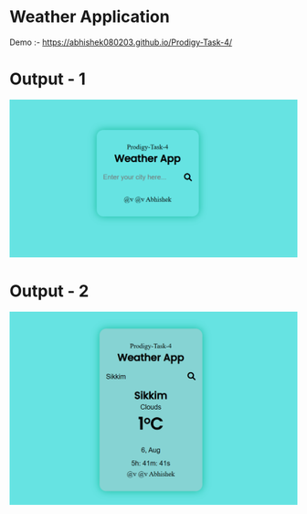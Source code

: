 # Weather Application
 Demo :- https://abhishek080203.github.io/Prodigy-Task-4/

# Output - 1

![ss](p1.png)

 
# Output - 2

![ss](p2.png)







